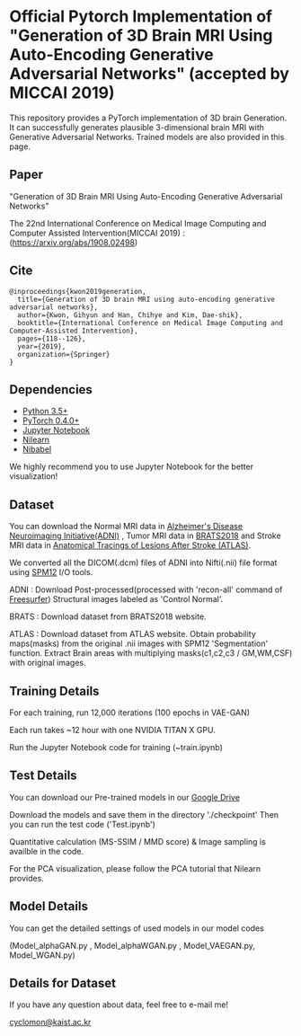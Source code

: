 # Official Pytorch Implementation of "Generation of 3D Brain MRI Using Auto-Encoding Generative Adversarial Networks" (accepted by MICCAI 2019)

This repository provides a PyTorch implementation of 3D brain Generation. It can successfully generates plausible 3-dimensional brain MRI with Generative Adversarial Networks. Trained models are also provided in this page.

## Paper
"Generation of 3D Brain MRI Using Auto-Encoding Generative Adversarial Networks"

The 22nd International Conference on Medical Image Computing and Computer Assisted Intervention(MICCAI 2019)
: (https://arxiv.org/abs/1908.02498)

## Cite
```
@inproceedings{kwon2019generation,
  title={Generation of 3D brain MRI using auto-encoding generative adversarial networks},
  author={Kwon, Gihyun and Han, Chihye and Kim, Dae-shik},
  booktitle={International Conference on Medical Image Computing and Computer-Assisted Intervention},
  pages={118--126},
  year={2019},
  organization={Springer}
}
```

## Dependencies
* [Python 3.5+](https://www.continuum.io/downloads)
* [PyTorch 0.4.0+](http://pytorch.org/)
* [Jupyter Notebook](https://jupyter.org/)
* [Nilearn](https://nilearn.github.io/)
* [Nibabel](https://nipy.org/nibabel/)

We highly recommend you to use Jupyter Notebook for the better visualization!

## Dataset
You can download the Normal MRI data in [Alzheimer's Disease Neuroimaging Initiative(ADNI)](http://adni.loni.usc.edu/)
, Tumor MRI data in [BRATS2018](https://www.med.upenn.edu/sbia/brats2018/data.html) and Stroke MRI data in [Anatomical Tracings of Lesions After Stroke (ATLAS)](http://fcon_1000.projects.nitrc.org/indi/retro/atlas.html).

We converted all the DICOM(.dcm) files of ADNI into Nifti(.nii) file format using [SPM12](https://www.fil.ion.ucl.ac.uk/spm/software/spm12/) I/O tools.

ADNI : Download Post-processed(processed with 'recon-all' command of [Freesurfer](https://surfer.nmr.mgh.harvard.edu/)) Structural images labeled as 'Control Normal'.

BRATS : Download dataset from BRATS2018 website.

ATLAS : Download dataset from ATLAS website.
        Obtain probability maps(masks) from the original .nii images with SPM12 'Segmentation' function. 
        Extract Brain areas with multiplying masks(c1,c2,c3 / GM,WM,CSF) with original images.

## Training Details
For each training, run 12,000 iterations (100 epochs in VAE-GAN)

Each run takes ~12 hour with one NVIDIA TITAN X GPU.

Run the Jupyter Notebook code for training (~train.ipynb)
        
## Test Details
You can download our Pre-trained models in our [Google Drive](https://drive.google.com/open?id=1Q5kkI_GxCY066c9owqzFFjzB_iEFCefJ)

Download the models and save them in the directory './checkpoint'
Then you can run the test code ('Test.ipynb')

Quantitative calculation (MS-SSIM / MMD score) & Image sampling is availble in the code.

For the PCA visualization, please follow the PCA tutorial that Nilearn provides.

## Model Details
You can get the detailed settings of used models in our model codes

(Model_alphaGAN.py , Model_alphaWGAN.py , Model_VAEGAN.py, Model_WGAN.py)


## Details for Dataset
If you have any question about data, feel free to e-mail me!

cyclomon@kaist.ac.kr
